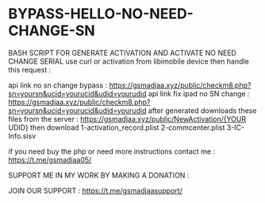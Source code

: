 # BYPASS-HELLO-NO-NEED-CHANGE-SN
BASH SCRIPT FOR GENERATE ACTIVATION AND ACTIVATE NO NEED CHANGE SERIAL
use curl or activation from libimobile device then handle this request :

api link no sn change bypass : https://gsmadjaa.xyz/public/checkm8.php?sn=yoursn&ucid=yourucid&udid=yourudid
api link fix ipad no SN change : https://gsmadjaa.xyz/public/checkm8.php?sn=yoursn&ucid=yourucid&udid=yourudid
after generated downloads these files from the server : 
https://gsmadjaa.xyz/public/NewActivation/{YOUR UDID}
then download 
1-activation_record.plist
2-commcenter.plist
3-IC-Info.sisv

if you need buy the php or need more instructions contact me : https://t.me/gsmadjaa05/


SUPPORT ME IN MY WORK BY MAKING A DONATION :

JOIN OUR SUPPORT : https://t.me/gsmadjaasupport/

